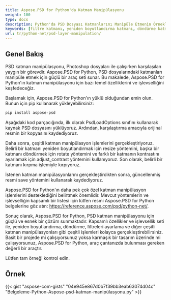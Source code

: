 ```yaml
---
title: Aspose.PSD for Python'da Katman Manipülasyonu
weight: 100
type: docs
description: Python'da PSD Dosyası Katmanlarını Manipüle Etmenin Örnekleri
keywords: [filtre katmanı, yeniden boyutlandırma katmanı, döndürme katmanı, kırpmak katmanı, psd filtreleri, katman manipülasyonu, katman güncelleme, psd api, python, kod örneği]
url: tr/python-net/psd-layer-manipulation/
---
```


## **Genel Bakış**

PSD katman manipülasyonu, Photoshop dosyaları ile çalışırken karşılaşılan yaygın bir görevdir. Aspose.PSD for Python, PSD dosyalarındaki katmanları manipüle etmek için güçlü bir araç seti sunar. Bu makalede, Aspose.PSD for Python'ın katman manipülasyonu için bazı temel özelliklerini ve işlevselliğini keşfedeceğiz.

Başlamak için, Aspose.PSD for Python'ın yüklü olduğundan emin olun. Bunun için pip kullanarak yükleyebilirsiniz:

```python
pip install aspose-psd
```

Aşağıdaki kod parçacığında, ilk olarak PsdLoadOptions sınıfını kullanarak kaynak PSD dosyasını yüklüyoruz. Ardından, karşılaştırma amacıyla orijinal resmin bir kopyasını kaydediyoruz.

Daha sonra, çeşitli katman manipülasyon işlemlerini gerçekleştiriyoruz. Belirli bir katmanı yeniden boyutlandırmak için resize yöntemini, başka bir katmanı döndürmek için rotate yöntemini ve farklı bir katmanın kontrastını ayarlamak için adjust_contrast yöntemini kullanıyoruz. Son olarak, belirli bir katmanı kırpma işlemiyle kırpıyoruz.

İstenen katman manipülasyonlarını gerçekleştirdikten sonra, güncellenmiş resmi save yöntemini kullanarak kaydediyoruz.

Aspose.PSD for Python'ın daha pek çok özel katman manipülasyon işlemlerini desteklediğini belirtmek önemlidir. Mevcut yöntemlerin ve işlevselliğin kapsamlı bir listesi için lütfen resmi Aspose.PSD for Python belgelerine göz atın: https://reference.aspose.com/psd/python-net/.

Sonuç olarak, Aspose.PSD for Python, PSD katman manipülasyonu için güçlü ve esnek bir çözüm sunmaktadır. Kapsamlı özellikler ve işlevsellik seti ile, yeniden boyutlandırma, döndürme, filtreleri ayarlama ve diğer çeşitli katman manipülasyonları gibi çeşitli işlemleri kolayca gerçekleştirebilirsiniz. Basit bir projede mi çalışıyorsunuz yoksa karmaşık bir tasarım üzerinde mi çalışıyorsunuz, Aspose.PSD for Python, araç çantanızda bulunması gereken değerli bir araçtır.

Lütfen tam örneği kontrol edin.

## **Örnek**
{{< gist "aspose-com-gists" "04e945e867d0b7f39bb3eab63074d04c" "Belgeleme-Python-Aspose-psd-katman-manipülasyonu.py" >}}
